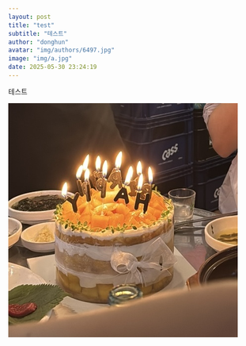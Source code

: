 ```yaml
---
layout: post
title: "test"
subtitle: "테스트"
author: "donghun"
avatar: "img/authors/6497.jpg"
image: "img/a.jpg"
date: 2025-05-30 23:24:19
---
```


테스트

![이미지](../img/2025-05-30/IMG_0579.jpeg)

